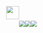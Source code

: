 
 <div align="center">
  <div style="display: flex; align-items: flex-start;">
 <img align="top" src="https://komarev.com/ghpvc/?username=sipalingtestnet&color=brightgreen" height='35'/>
<br />
   
# ![](https://github-readme-stats.vercel.app/api/top-langs/?username=sipalingtestnet&theme=dark&hide_border=false&include_all_commits=true&count_private=true&layout=compact)<br/>
# ![](https://github-readme-stats.vercel.app/api?username=sipalingtestnet&theme=dark&hide_border=false&include_all_commits=true&count_private=true)<br/>
# ![](https://github-readme-streak-stats.herokuapp.com/?user=sipalingtestnet&theme=dark&hide_border=false)<br/>


---


<!-- Proudly created with GPRM ( https://gprm.itsvg.in ) -->
